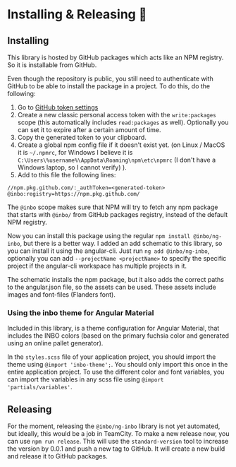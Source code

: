# Installing & Releasing  🚀

## Installing

This library is hosted by GitHub packages which acts like an NPM registry. So it is installable from GitHub.

Even though the repository is public, you still need to authenticate with GitHub to be able to install the package
in a project. To do this, do the following:

1. Go to [GitHub token settings](https://github.com/settings/tokens)
2. Create a new classic personal access token with the `write:packages` scope (this automatically includes 
   `read:packages` as well). Optionally you can set it to expire after a certain amount of time.
3. Copy the generated token to your clipboard.
4. Create a global npm config file if it doesn't exist yet. (on Linux / MacOS it is `~/.npmrc`, for Windows I believe
   it is `C:\Users\%username%\AppData\Roaming\npm\etc\npmrc` (I don't have a Windows laptop, so I cannot verify) ).
5. Add to this file the following lines:
````
//npm.pkg.github.com/:_authToken=<generated-token>
@inbo:registry=https://npm.pkg.github.com/
````
The `@inbo` scope makes sure that NPM will try to fetch any npm package that starts with `@inbo/` from GitHub 
packages registry, instead of the default NPM registry.

Now you can install this package using the regular `npm install @inbo/ng-inbo`, but there is a better way. I added 
an add schematic to this library, so you can install it using the angular-cli. Just run `ng add @inbo/ng-inbo`, 
optionally you can add `--projectName <projectName>` to specify the specific project if the angular-cli workspace has 
multiple projects in it.

The schematic installs the npm package, but it also adds the correct paths to the angular.json file, so the assets 
can be used. These assets include images and font-files (Flanders font).

### Using the inbo theme for Angular Material

Included in this library, is a theme configuration for Angular Material, that includes the INBO colors (based on the 
primary fuchsia color and generated using an online pallet generator). 

In the `styles.scss` file of your application project, you should import the theme using `@import 'inbo-theme';`. 
You should only import this once in the entire application project. To use the different color and font variables, 
you can import the variables in any scss file using `@import 'partials/variables'`. 


## Releasing

For the moment, releasing the `@inbo/ng-inbo` library is not yet automated, but ideally, this would be a job in 
TeamCity. To make a new release now, you can use `npm run release`. This will use the `standard-version` tool to 
increase the version by 0.0.1 and push a new tag to GitHub. It will create a new build and release it to GitHub 
packages. 
